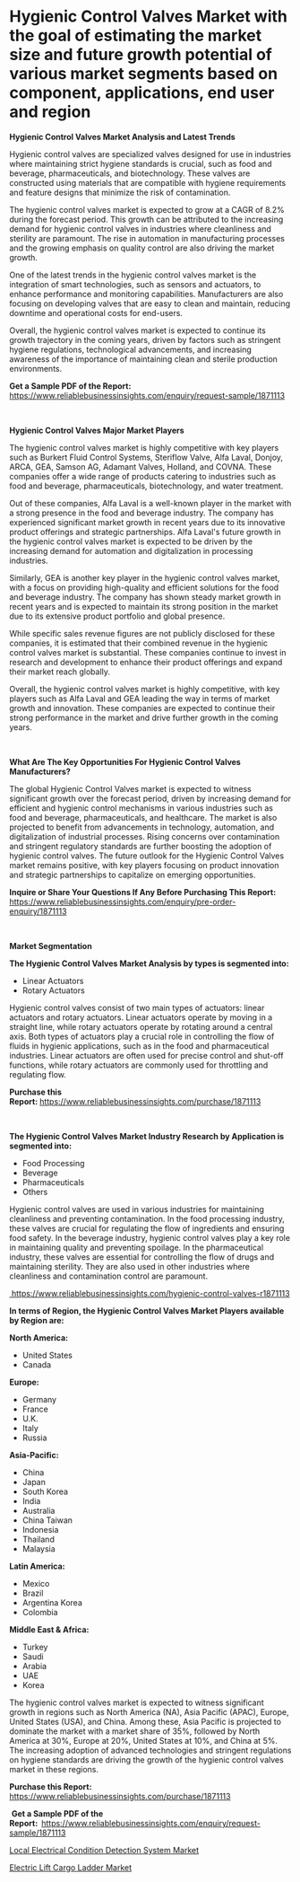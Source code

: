 <p><h1>Hygienic Control Valves Market with the goal of estimating the market size and future growth potential of various market segments based on component, applications, end user and region</h1></p><p><strong>Hygienic Control Valves Market Analysis and Latest Trends</strong></p>
<p><p>Hygienic control valves are specialized valves designed for use in industries where maintaining strict hygiene standards is crucial, such as food and beverage, pharmaceuticals, and biotechnology. These valves are constructed using materials that are compatible with hygiene requirements and feature designs that minimize the risk of contamination.</p><p>The hygienic control valves market is expected to grow at a CAGR of 8.2% during the forecast period. This growth can be attributed to the increasing demand for hygienic control valves in industries where cleanliness and sterility are paramount. The rise in automation in manufacturing processes and the growing emphasis on quality control are also driving the market growth.</p><p>One of the latest trends in the hygienic control valves market is the integration of smart technologies, such as sensors and actuators, to enhance performance and monitoring capabilities. Manufacturers are also focusing on developing valves that are easy to clean and maintain, reducing downtime and operational costs for end-users.</p><p>Overall, the hygienic control valves market is expected to continue its growth trajectory in the coming years, driven by factors such as stringent hygiene regulations, technological advancements, and increasing awareness of the importance of maintaining clean and sterile production environments.</p></p>
<p><strong>Get a Sample PDF of the Report:&nbsp;</strong> <a href="https://www.reliablebusinessinsights.com/enquiry/request-sample/1871113">https://www.reliablebusinessinsights.com/enquiry/request-sample/1871113</a></p>
<p>&nbsp;</p>
<p><strong>Hygienic Control Valves Major Market Players</strong></p>
<p><p>The hygienic control valves market is highly competitive with key players such as Burkert Fluid Control Systems, Steriflow Valve, Alfa Laval, Donjoy, ARCA, GEA, Samson AG, Adamant Valves, Holland, and COVNA. These companies offer a wide range of products catering to industries such as food and beverage, pharmaceuticals, biotechnology, and water treatment.</p><p>Out of these companies, Alfa Laval is a well-known player in the market with a strong presence in the food and beverage industry. The company has experienced significant market growth in recent years due to its innovative product offerings and strategic partnerships. Alfa Laval's future growth in the hygienic control valves market is expected to be driven by the increasing demand for automation and digitalization in processing industries.</p><p>Similarly, GEA is another key player in the hygienic control valves market, with a focus on providing high-quality and efficient solutions for the food and beverage industry. The company has shown steady market growth in recent years and is expected to maintain its strong position in the market due to its extensive product portfolio and global presence.</p><p>While specific sales revenue figures are not publicly disclosed for these companies, it is estimated that their combined revenue in the hygienic control valves market is substantial. These companies continue to invest in research and development to enhance their product offerings and expand their market reach globally.</p><p>Overall, the hygienic control valves market is highly competitive, with key players such as Alfa Laval and GEA leading the way in terms of market growth and innovation. These companies are expected to continue their strong performance in the market and drive further growth in the coming years.</p></p>
<p>&nbsp;</p>
<p><strong>What Are The Key Opportunities For Hygienic Control Valves Manufacturers?</strong></p>
<p><p>The global Hygienic Control Valves market is expected to witness significant growth over the forecast period, driven by increasing demand for efficient and hygienic control mechanisms in various industries such as food and beverage, pharmaceuticals, and healthcare. The market is also projected to benefit from advancements in technology, automation, and digitalization of industrial processes. Rising concerns over contamination and stringent regulatory standards are further boosting the adoption of hygienic control valves. The future outlook for the Hygienic Control Valves market remains positive, with key players focusing on product innovation and strategic partnerships to capitalize on emerging opportunities.</p></p>
<p><strong>Inquire or Share Your Questions If Any Before Purchasing This Report:</strong> <a href="https://www.reliablebusinessinsights.com/enquiry/pre-order-enquiry/1871113">https://www.reliablebusinessinsights.com/enquiry/pre-order-enquiry/1871113</a></p>
<p>&nbsp;</p>
<p><strong>Market Segmentation</strong></p>
<p><strong>The Hygienic Control Valves Market Analysis by types is segmented into:</strong></p>
<p><ul><li>Linear Actuators</li><li>Rotary Actuators</li></ul></p>
<p><p>Hygienic control valves consist of two main types of actuators: linear actuators and rotary actuators. Linear actuators operate by moving in a straight line, while rotary actuators operate by rotating around a central axis. Both types of actuators play a crucial role in controlling the flow of fluids in hygienic applications, such as in the food and pharmaceutical industries. Linear actuators are often used for precise control and shut-off functions, while rotary actuators are commonly used for throttling and regulating flow.</p></p>
<p><strong>Purchase this Report:&nbsp;</strong><a href="https://www.reliablebusinessinsights.com/purchase/1871113">https://www.reliablebusinessinsights.com/purchase/1871113</a></p>
<p>&nbsp;</p>
<p><strong>The Hygienic Control Valves Market Industry Research by Application is segmented into:</strong></p>
<p><ul><li>Food Processing</li><li>Beverage</li><li>Pharmaceuticals</li><li>Others</li></ul></p>
<p><p>Hygienic control valves are used in various industries for maintaining cleanliness and preventing contamination. In the food processing industry, these valves are crucial for regulating the flow of ingredients and ensuring food safety. In the beverage industry, hygienic control valves play a key role in maintaining quality and preventing spoilage. In the pharmaceutical industry, these valves are essential for controlling the flow of drugs and maintaining sterility. They are also used in other industries where cleanliness and contamination control are paramount.</p></p>
<p><a href="https://www.reliablebusinessinsights.com/hygienic-control-valves-r1871113">&nbsp;https://www.reliablebusinessinsights.com/hygienic-control-valves-r1871113</a></p>
<p><strong>In terms of Region, the Hygienic Control Valves Market Players available by Region are:</strong></p>
<p>
    <p> <strong> North America: </strong>
        <ul>
            <li>United States</li>
            <li>Canada</li>
        </ul>
        </p> 
    <p> <strong> Europe: </strong>
        <ul>
            <li>Germany</li>
            <li>France</li>
            <li>U.K.</li>
            <li>Italy</li>
            <li>Russia</li>
        </ul>
        </p> 
    <p> <strong> Asia-Pacific: </strong>
        <ul>
            <li>China</li>
            <li>Japan</li>
            <li>South Korea</li>
            <li>India</li>
            <li>Australia</li>
            <li>China Taiwan</li>
            <li>Indonesia</li>
            <li>Thailand</li>
            <li>Malaysia</li>
        </ul>
        </p> 
    <p> <strong> Latin America: </strong>
        <ul>
            <li>Mexico</li>
            <li>Brazil</li>
            <li>Argentina Korea</li>
            <li>Colombia</li>
        </ul>
        </p> 
    <p> <strong> Middle East & Africa: </strong>
        <ul>
            <li>Turkey</li>
            <li>Saudi</li>
            <li>Arabia</li>
            <li>UAE</li>
            <li>Korea</li>
        </ul>
    </p>
    </p>
<p><p>The hygienic control valves market is expected to witness significant growth in regions such as North America (NA), Asia Pacific (APAC), Europe, United States (USA), and China. Among these, Asia Pacific is projected to dominate the market with a market share of 35%, followed by North America at 30%, Europe at 20%, United States at 10%, and China at 5%. The increasing adoption of advanced technologies and stringent regulations on hygiene standards are driving the growth of the hygienic control valves market in these regions.</p></p>
<p><strong>Purchase this Report: </strong><a href="https://www.reliablebusinessinsights.com/purchase/1871113">https://www.reliablebusinessinsights.com/purchase/1871113</a></p>
<p>&nbsp;<strong>Get a Sample PDF of the Report:&nbsp;&nbsp;</strong><a href="https://www.reliablebusinessinsights.com/enquiry/request-sample/1871113">https://www.reliablebusinessinsights.com/enquiry/request-sample/1871113</a></p>
<p><strong></strong></p>
<p><p><a href="https://github.com/mandarincruisesvn/Market-Research-Report-List-1/blob/main/local-electrical-condition-detection-system-market.md">Local Electrical Condition Detection System Market</a></p><p><a href="https://github.com/julian6Skinner/Market-Research-Report-List-1/blob/main/electric-lift-cargo-ladder-market.md">Electric Lift Cargo Ladder Market</a></p></p>